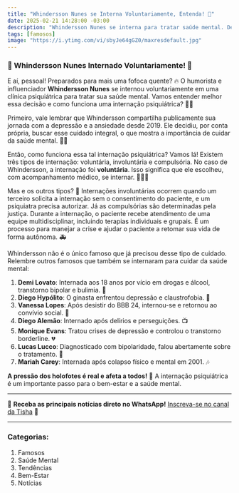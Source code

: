 ```yaml
---
title: "Whindersson Nunes se Interna Voluntariamente, Entenda! 💚"
date: 2025-02-21 14:28:00 -03:00
description: "Whindersson Nunes se interna para tratar saúde mental. Detalhes aqui!"
tags: [famosos]
image: "https://i.ytimg.com/vi/sbyJe64gGZ0/maxresdefault.jpg"
---
```


### 🚨 Whindersson Nunes Internado Voluntariamente! 🚨

E aí, pessoal! Preparados para mais uma fofoca quente? 🔥 O humorista e influenciador **Whindersson Nunes** se internou voluntariamente em uma clínica psiquiátrica para tratar sua saúde mental. Vamos entender melhor essa decisão e como funciona uma internação psiquiátrica? 🤔🏥

Primeiro, vale lembrar que Whindersson compartilha publicamente sua jornada com a depressão e a ansiedade desde 2019. Ele decidiu, por conta própria, buscar esse cuidado integral, o que mostra a importância de cuidar da saúde mental. 💚🧠

Então, como funciona essa tal internação psiquiátrica? Vamos lá! Existem três tipos de internação: voluntária, involuntária e compulsória. No caso de Whindersson, a internação foi **voluntária**. Isso significa que ele escolheu, com acompanhamento médico, se internar. 👨‍⚕️🏨

Mas e os outros tipos? 🤔 Internações involuntárias ocorrem quando um terceiro solicita a internação sem o consentimento do paciente, e um psiquiatra precisa autorizar. Já as compulsórias são determinadas pela justiça. Durante a internação, o paciente recebe atendimento de uma equipe multidisciplinar, incluindo terapias individuais e grupais. É um processo para manejar a crise e ajudar o paciente a retomar sua vida de forma autônoma. 🚑

Whindersson não é o único famoso que já precisou desse tipo de cuidado. Relembre outros famosos que também se internaram para cuidar da saúde mental:

1. **Demi Lovato**: Internada aos 18 anos por vício em drogas e álcool, transtorno bipolar e bulimia. 🌟
2. **Diego Hypólito**: O ginasta enfrentou depressão e claustrofobia. 🏅
3. **Vanessa Lopes**: Após desistir do BBB 24, internou-se e retornou ao convívio social. 📱
4. **Diego Alemão**: Internado após delírios e perseguições. 📺
5. **Monique Evans**: Tratou crises de depressão e controlou o transtorno borderline. 💔
6. **Lucas Lucco**: Diagnosticado com bipolaridade, falou abertamente sobre o tratamento. 🎤
7. **Mariah Carey**: Internada após colapso físico e mental em 2001. 🎶

**A pressão dos holofotes é real e afeta a todos!** 🌟 A internação psiquiátrica é um importante passo para o bem-estar e a saúde mental.

---

🌟 **Receba as principais notícias direto no WhatsApp!** [Inscreva-se no canal da Tisha](https://whatsapp.com/channel/0029VaiPYBPLo4heVf0U3u2d) 📲

---

### Categorias:
1. Famosos
2. Saúde Mental
3. Tendências
4. Bem-Estar
5. Notícias